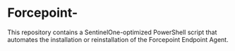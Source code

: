 # Forcepoint-
This repository contains a SentinelOne-optimized PowerShell script that automates the installation or reinstallation of the Forcepoint Endpoint Agent.
